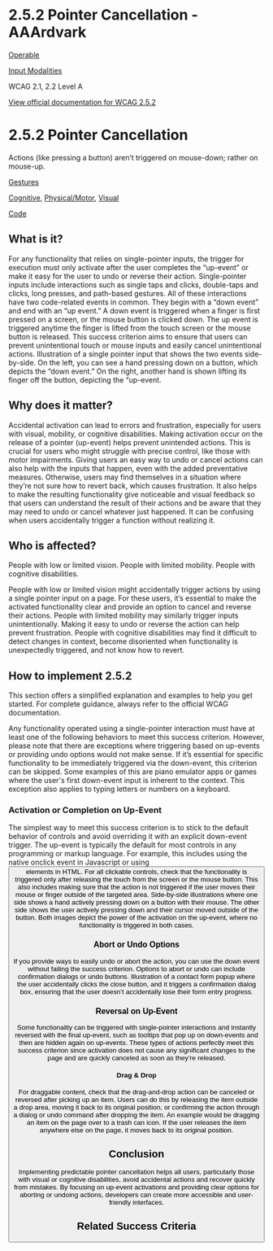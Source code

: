 # 2.5.2 Pointer Cancellation - AAArdvark

[Operable](https://aaardvarkaccessibility.com/wcag-principle/operable/)

[Input Modalities](https://aaardvarkaccessibility.com/wcag-guideline/input-modalities/)

WCAG 2.1, 2.2
Level A

[View official documentation for WCAG 2.5.2](https://www.w3.org/WAI/WCAG22/Understanding/pointer-cancellation.html)

# 2.5.2 Pointer Cancellation

Actions (like pressing a button) aren’t triggered on mouse-down; rather on mouse-up.

[Gestures](https://aaardvarkaccessibility.com/wcag-theme/gestures/) 

 

[Cognitive](https://aaardvarkaccessibility.com/wcag-disability/cognitive/), [Physical/Motor](https://aaardvarkaccessibility.com/wcag-disability/physical-motor/), [Visual](https://aaardvarkaccessibility.com/wcag-disability/visual/) 

 

[Code](https://aaardvarkaccessibility.com/wcag-responsibility/code/) 

## What is it?

For any functionality that relies on single-pointer inputs, the trigger for execution must only activate after the user completes the “up-event” or make it easy for the user to undo or reverse their action. Single-pointer inputs include interactions such as single taps and clicks, double-taps and clicks, long presses, and path-based gestures.
All of these interactions have two code-related events in common. They begin with a “down event” and end with an “up event.” A down event is triggered when a finger is first pressed on a screen, or the mouse button is clicked down. The up event is triggered anytime the finger is lifted from the touch screen or the mouse button is released.
This success criterion aims to ensure that users can prevent unintentional touch or mouse inputs and easily cancel unintentional actions.
Illustration of a single pointer input that shows the two events side-by-side. On the left, you can see a hand pressing down on a button, which depicts the “down event.” On the right, another hand is shown lifting its finger off the button, depicting the “up-event.

## Why does it matter?

Accidental activation can lead to errors and frustration, especially for users with visual, mobility, or cognitive disabilities. Making activation occur on the release of a pointer (up-event) helps prevent unintended actions. This is crucial for users who might struggle with precise control, like those with motor impairments.
Giving users an easy way to undo or cancel actions can also help with the inputs that happen, even with the added preventative measures. Otherwise, users may find themselves in a situation where they’re not sure how to revert back, which causes frustration.
It also helps to make the resulting functionality give noticeable and visual feedback so that users can understand the result of their actions and be aware that they may need to undo or cancel whatever just happened. It can be confusing when users accidentally trigger a function without realizing it.

## Who is affected?

People with low or limited vision. People with limited mobility. People with cognitive disabilities.

People with low or limited vision might accidentally trigger actions by using a single pointer input on a page. For these users, it’s essential to make the activated functionality clear and provide an option to cancel and reverse their actions.
People with limited mobility may similarly trigger inputs unintentionally. Making it easy to undo or reverse the action can help prevent frustration.
People with cognitive disabilities may find it difficult to detect changes in context, become disoriented when functionality is unexpectedly triggered, and not know how to revert.

## How to implement 2.5.2

This section offers a simplified explanation and examples to help you get started. For complete guidance, always refer to the official WCAG documentation.

Any functionality operated using a single-pointer interaction must have at least one of the following behaviors to meet this success criterion.
However, please note that there are exceptions where triggering based on up-events or providing undo options would not make sense. If it’s essential for specific functionality to be immediately triggered via the down-event, this criterion can be skipped. Some examples of this are piano emulator apps or games where the user's first down-event input is inherent to the context. This exception also applies to typing letters or numbers on a keyboard.
### Activation or Completion on Up-Event

The simplest way to meet this success criterion is to stick to the default behavior of controls and avoid overriding it with an explicit down-event trigger. The up-event is typically the default for most controls in any programming or markup language. For example, this includes using the native onclick event in Javascript or using <button> elements in HTML.
For all clickable controls, check that the functionality is triggered only after releasing the touch from the screen or the mouse button. This also includes making sure that the action is not triggered if the user moves their mouse or finger outside of the targeted area.
Side-by-side illustrations where one side shows a hand actively pressing down on a button with their mouse. The other side shows the user actively pressing down and their cursor moved outside of the button. Both images depict the power of the activation on the up-event, where no functionality is triggered in both cases.
### Abort or Undo Options

If you provide ways to easily undo or abort the action, you can use the down event without failing the success criterion. Options to abort or undo can include confirmation dialogs or undo buttons.
Illustration of a contact form popup where the user accidentally clicks the close button, and it triggers a confirmation dialog box, ensuring that the user doesn’t accidentally lose their form entry progress.
### Reversal on Up-Event

Some functionality can be triggered with single-pointer interactions and instantly reversed with the final up-event, such as tooltips that pop up on down-events and then are hidden again on up-events. These types of actions perfectly meet this success criterion since activation does not cause any significant changes to the page and are quickly canceled as soon as they’re released.
#### Drag & Drop

For draggable content, check that the drag-and-drop action can be canceled or reversed after picking up an item. Users can do this by releasing the item outside a drop area, moving it back to its original position, or confirming the action through a dialog or undo command after dropping the item.
An example would be dragging an item on the page over to a trash can icon. If the user releases the item anywhere else on the page, it moves back to its original position.

## Conclusion

Implementing predictable pointer cancellation helps all users, particularly those with visual or cognitive disabilities, avoid accidental actions and recover quickly from mistakes. By focusing on up-event activations and providing clear options for aborting or undoing actions, developers can create more accessible and user-friendly interfaces.

## Related Success Criteria

